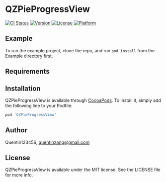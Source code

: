 # QZPieProgressView

[![CI Status](https://img.shields.io/travis/Quentin123456/QZPieProgressView.svg?style=flat)](https://travis-ci.org/Quentin123456/QZPieProgressView)
[![Version](https://img.shields.io/cocoapods/v/QZPieProgressView.svg?style=flat)](https://cocoapods.org/pods/QZPieProgressView)
[![License](https://img.shields.io/cocoapods/l/QZPieProgressView.svg?style=flat)](https://cocoapods.org/pods/QZPieProgressView)
[![Platform](https://img.shields.io/cocoapods/p/QZPieProgressView.svg?style=flat)](https://cocoapods.org/pods/QZPieProgressView)

## Example

To run the example project, clone the repo, and run `pod install` from the Example directory first.

## Requirements

## Installation

QZPieProgressView is available through [CocoaPods](https://cocoapods.org). To install
it, simply add the following line to your Podfile:

```ruby
pod 'QZPieProgressView'
```

## Author

Quentin123456, quentinzang@gmail.com

## License

QZPieProgressView is available under the MIT license. See the LICENSE file for more info.
